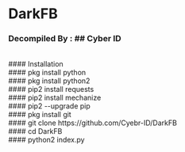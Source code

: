 # DarkFB
### Decompiled By : ## Cyber ID <br>
<br>
#### Installation <br>
#### pkg install python <br>
#### pkg install python2 <br>
#### pip2 install requests <br>
#### pip2 install mechanize <br>
#### pip2 --upgrade pip <br>
#### pkg install git <br>
#### git clone https://github.com/Cyebr-ID/DarkFB <br>
#### cd DarkFB <br>
#### python2 index.py <br>
